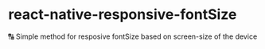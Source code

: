 # react-native-responsive-fontSize
🔠 Simple method for resposive fontSize based on screen-size of the device
